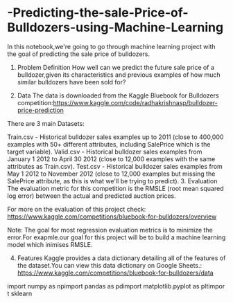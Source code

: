 # -Predicting-the-sale-Price-of-Bulldozers-using-Machine-Learning
In this notebook,we're going to go through machine learning project with the goal of predicting the sale price of bulldozers.

1. Problem Definition
How well can we predict the future sale price of a bulldozer,given its characteristics and previous examples of how much similar bulldozers have been sold for?

2. Data
The data is downloaded from the Kaggle Bluebook for Bulldozers competition:https://www.kaggle.com/code/radhakrishnasp/bulldozer-price-prediction

There are 3 main Datasets:

Train.csv - Historical bulldozer sales examples up to 2011 (close to 400,000 examples with 50+ different attributes, including SalePrice which is the target variable).
Valid.csv - Historical bulldozer sales examples from January 1 2012 to April 30 2012 (close to 12,000 examples with the same attributes as Train.csv).
Test.csv - Historical bulldozer sales examples from May 1 2012 to November 2012 (close to 12,000 examples but missing the SalePrice attribute, as this is what we'll be trying to predict).
3. Evaluation
The evaluation metric for this competition is the RMSLE (root mean squared log error) between the actual and predicted auction prices.

For more on the evaluation of this project check: https://www.kaggle.com/competitions/bluebook-for-bulldozers/overview

Note: The goal for most regression evaluation metrics is to minimize the error.For exapmle.our goal for this project will be to build a machine learning model which inimises RMSLE.

4. Features
Kaggle provides a data dictionary detailing all of the features of the dataset.You can view this data dictionary on Google Sheets.: https://www.kaggle.com/competitions/bluebook-for-bulldozers/data

import numpy as npimport pandas as pdimport matplotlib.pyplot as pltimport sklearn
